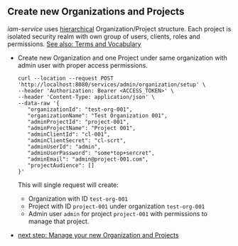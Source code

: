 ## Create new Organizations and Projects
*iam-service* uses [hierarchical](../IAM-data-model.md) Organization/Project structure. Each project is
isolated security realm with own group of users, clients, roles and permissions.
[See also: Terms and Vocabulary](Terms-and-Vocabulary.md)

* Create new Organization and one Project under same organization with admin user with proper access permissions.  
  ```
  curl --location --request POST 'http://localhost:8080/services/admin/organization/setup' \
  --header 'Authorization: Bearer <ACCESS_TOKEN>' \
  --header 'Content-Type: application/json' \
  --data-raw '{ 
     "organizationId": "test-org-001", 
     "organizationName": "Test Organization 001", 
     "adminProjectId": "project-001",
     "adminProjectName": "Project 001",
     "adminClientId": "cl-001",
     "adminClientSecret": "cl-scrt",
     "adminUserId": "admin",
     "adminUserPassword": "some*top+sercret",
     "adminEmail": "admin@project-001.com",
     "projectAudience": []
  }'
  ```
  This will single request will create:   
  * Organization with ID ``test-org-001``
  * Project with ID ``project-001`` under organization ``test-org-001``
  * Admin user ``admin`` for project ``project-001`` with permissions to manage that project. 
  
* [next step: Manage your new Organization and Projects](02c-manage-organization-and-projects.md)
  